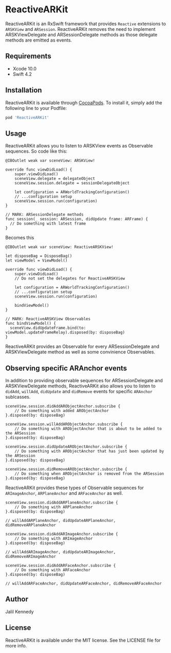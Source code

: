 # ReactiveARKit

ReactiveARKit is an RxSwift framework that provides `Reactive` extensions to `ARSKView` and `ARSession`. ReactiveARKit removes the need to implement ARSKViewDelegate and ARSessionDelegate methods as those delegate methods are emitted as events.

<!---[![CI Status](https://img.shields.io/travis/jalilk/ReactiveARKit.svg?style=flat)](https://travis-ci.org/jalilk/ReactiveARKit)
[![Version](https://img.shields.io/cocoapods/v/ReactiveARKit.svg?style=flat)](https://cocoapods.org/pods/ReactiveARKit)
[![License](https://img.shields.io/cocoapods/l/ReactiveARKit.svg?style=flat)](https://cocoapods.org/pods/ReactiveARKit)
[![Platform](https://img.shields.io/cocoapods/p/ReactiveARKit.svg?style=flat)](https://cocoapods.org/pods/ReactiveARKit)--->

## Requirements
* Xcode 10.0
* Swift 4.2

## Installation

ReactiveARKit is available through [CocoaPods](https://cocoapods.org). To install
it, simply add the following line to your Podfile:

```ruby
pod 'ReactiveARKit'
```

## Usage
ReactiveARKit allows you to listen to ARSKView events as Observable sequences. So code like this:
```
@IBOutlet weak var sceneView: ARSKView!

override func viewDidLoad() {
    super.viewDidLoad()
    sceneView.delegate = delegateObject
    sceneView.session.delegate = sessionDelegateObject
    
    let configuration = ARWorldTrackingConfiguration()
    // ...configuration setup
    sceneView.session.run(configuration)
}

// MARK: ARSessionDelegate methods
func session(_ session: ARSession, didUpdate frame: ARFrame) {
  // Do something with latest frame
}
```
Becomes this
```
@IBOutlet weak var sceneView: ReactiveARSKView!

let disposeBag = DisposeBag()
let viewModel = ViewModel()

override func viewDidLoad() {
    super.viewDidLoad()
    // Do not set the delegates for ReactiveARSKView
    
    let configuration = ARWorldTrackingConfiguration()
    // ...configuration setup
    sceneView.session.run(configuration)
    
    bindViewModel()
}

// MARK: ReactiveARSKView Observables
func bindViewModel() {
  sceneView.didUpdateFrame.bind(to: viewModel.updateFrameRelay).disposed(by: disposeBag)
}
```

ReactiveARKit provides an Observable for every ARSessionDelegate and ARSKViewDelegate method as well as some convinience Observables.

## Observing specific ARAnchor events

In addition to providing observable sequences for ARSessionDelegate and ARSKViewDelegate methods, ReactiveARKit also allows you to listen to `didAdd`, `willAdd`, `didUpdate` and `didRemove` events for specific `ARAnchor` sublcasses.

```
sceneView.session.didAddARObjectAnchor.subscribe {
    // Do something with added ARObjectAnchor
}.disposed(by: disposeBag)

sceneView.session.willAddARObjectAnchor.subscribe {
    // Do something with ARObjectAnchor that is about to be added to the ARSession
}.disposed(by: disposeBag)

sceneView.session.didUpdateARObjectAnchor.subscribe {
    // Do something with ARObjectAnchor that has just been updated by the ARSession
}.disposed(by: disposeBag)

sceneView.session.didRemoveARObjectAnchor.subscribe {
    // Do something when ARObjectAnchor is removed from the ARSession
}.disposed(by: disposeBag)
```

ReactiveARKit provides these types of Observable sequences for `ARImageAnchor`, `ARPlaneAnchor` and `ARFaceAnchor` as well.

```
sceneView.session.didAddARPlaneAnchor.subscribe {
    // Do something with ARPlaneAnchor
}.disposed(by: disposeBag)

// willAddARPlaneAnchor, didUpdateARPlaneAnchor, didRemoveARPlaneAnchor
```

```
sceneView.session.didAddARImageAnchor.subscribe {
    // Do something with ARImageAnchor
}.disposed(by: disposeBag)

// willAddARImageAnchor, didUpdateARImageAnchor, didRemoveARImageAnchor
```

```
sceneView.session.didAddARFaceAnchor.subscribe {
    // Do something with ARFaceAnchor
}.disposed(by: disposeBag)

// willAddARFaceAnchor, didUpdateARFaceAnchor, didRemoveARFaceAnchor
```

## Author

Jalil Kennedy

## License

ReactiveARKit is available under the MIT license. See the LICENSE file for more info.

